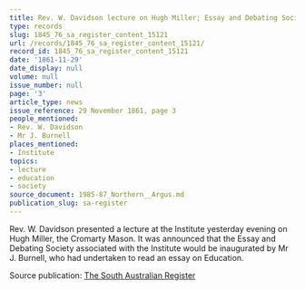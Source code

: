 ```yaml
---
title: Rev. W. Davidson lecture on Hugh Miller; Essay and Debating Society inaugurated
type: records
slug: 1845_76_sa_register_content_15121
url: /records/1845_76_sa_register_content_15121/
record_id: 1845_76_sa_register_content_15121
date: '1861-11-29'
date_display: null
volume: null
issue_number: null
page: '3'
article_type: news
issue_reference: 29 November 1861, page 3
people_mentioned:
- Rev. W. Davidson
- Mr J. Burnell
places_mentioned:
- Institute
topics:
- lecture
- education
- society
source_document: 1985-87_Northern__Argus.md
publication_slug: sa-register
---
```


Rev. W. Davidson presented a lecture at the Institute yesterday evening on Hugh Miller, the Cromarty Mason.  It was announced that the Essay and Debating Society associated with the Institute would be inaugurated by Mr J. Burnell, who had undertaken to read an essay on Education.

Source publication: [The South Australian Register](/publications/sa-register/)
